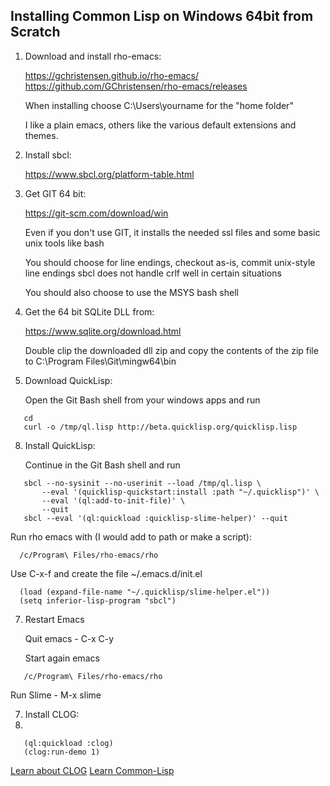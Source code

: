 ## Installing Common Lisp on Windows 64bit from Scratch

1. Download and install rho-emacs:

   https://gchristensen.github.io/rho-emacs/
   https://github.com/GChristensen/rho-emacs/releases

   When installing choose C:\Users\yourname for the "home folder"

   I like a plain emacs, others like the various default extensions and themes.

2. Install sbcl:

   https://www.sbcl.org/platform-table.html

3. Get GIT 64 bit:

   https://git-scm.com/download/win

   Even if you don't use GIT, it installs the needed ssl files and
   some basic unix tools like bash
   
   You should choose for line endings, checkout as-is, commit unix-style line endings
   sbcl does not handle crlf well in certain situations

   You should also choose to use the MSYS bash shell

5. Get the 64 bit SQLite DLL from:

   https://www.sqlite.org/download.html

   Double clip the downloaded dll zip and copy the contents of the zip file
   to C:\Program Files\Git\mingw64\bin

7. Download QuickLisp:

   Open the Git Bash shell from your windows apps and run
```
   cd
   curl -o /tmp/ql.lisp http://beta.quicklisp.org/quicklisp.lisp
```

8. Install QuickLisp:

   Continue in the Git Bash shell and run
```
   sbcl --no-sysinit --no-userinit --load /tmp/ql.lisp \
       --eval '(quicklisp-quickstart:install :path "~/.quicklisp")' \
       --eval '(ql:add-to-init-file)' \
       --quit
   sbcl --eval '(ql:quickload :quicklisp-slime-helper)' --quit
```
   
   Run rho emacs with (I would add to path or make a script):

      /c/Program\ Files/rho-emacs/rho

   Use C-x-f and create the file ~/.emacs.d/init.el

```
  (load (expand-file-name "~/.quicklisp/slime-helper.el"))
  (setq inferior-lisp-program "sbcl")
```

7. Restart Emacs

   Quit emacs - C-x C-y

   Start again emacs
   
```
   /c/Program\ Files/rho-emacs/rho
```
   Run Slime - M-x slime

7. Install CLOG:
8. 
```
   (ql:quickload :clog)
   (clog:run-demo 1)
```

   [Learn about CLOG](README.md)
   [Learn Common-Lisp](LEARN.md)

